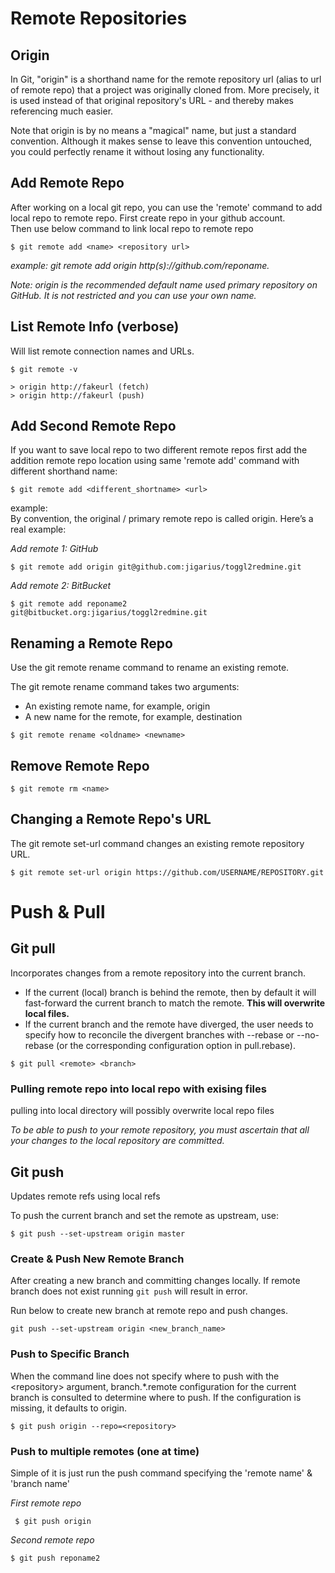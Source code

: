# Remote Repositories


## Origin

In Git, "origin" is a shorthand name for the remote repository url (alias to url of remote repo) that a project was originally cloned from. 
More precisely, it is used instead of that original repository's URL - and thereby makes referencing much easier.

Note that origin is by no means a "magical" name, but just a standard convention. Although it makes sense to leave this convention untouched, you could perfectly rename it without losing any functionality.



## Add Remote Repo

After working on a local git repo, you can use the 'remote' command to add local repo to remote repo.
First create repo in your github account.  
Then use below command to link local repo to remote repo

```
$ git remote add <name> <repository url>
```

*example: git remote add origin http(s)://github.com/reponame.*

*Note: origin is the recommended default name used primary repository on GitHub. It is not restricted and you can use your own name.*


## List Remote Info (verbose)

Will list remote connection names and URLs.

```
$ git remote -v

> origin http://fakeurl (fetch)
> origin http://fakeurl (push)
```


## Add Second Remote Repo

If you want to save local repo to two different remote repos first add the addition remote repo location using same 'remote add' command with different shorthand name:
```
$ git remote add <different_shortname> <url>
```

example:  
By convention, the original / primary remote repo is called origin. Here’s a real example:  

*Add remote 1: GitHub*
```
$ git remote add origin git@github.com:jigarius/toggl2redmine.git
```

*Add remote 2: BitBucket*
```
$ git remote add reponame2 git@bitbucket.org:jigarius/toggl2redmine.git
```



## Renaming a Remote Repo
Use the git remote rename command to rename an existing remote.

The git remote rename command takes two arguments:

* An existing remote name, for example, origin
* A new name for the remote, for example, destination

```
$ git remote rename <oldname> <newname>
```

## Remove Remote Repo

```
$ git remote rm <name>
```


## Changing a Remote Repo's URL
The git remote set-url command changes an existing remote repository URL.

```
$ git remote set-url origin https://github.com/USERNAME/REPOSITORY.git
```



# Push & Pull

## Git pull

Incorporates changes from a remote repository into the current branch.
- If the current (local) branch is behind the remote, then by default it will fast-forward the current branch to match the remote. **This will overwrite local files.**
- If the current branch and the remote have diverged, the user needs to specify how to reconcile the divergent branches with --rebase or --no-rebase (or the corresponding configuration option in pull.rebase).

```
$ git pull <remote> <branch>
```

### Pulling remote repo into local repo with exising files
pulling into local directory will possibly overwrite local repo files 

*To be able to push to your remote repository, you must ascertain that all your changes to the local repository are committed.*



## Git push
Updates remote refs using local refs  


To push the current branch and set the remote as upstream, use:
```
$ git push --set-upstream origin master
```

### Create & Push New Remote Branch
After creating a new branch and committing changes locally.
If remote branch does not exist running `git push` will result in error.

Run below to create new branch at remote repo and push changes.

```
git push --set-upstream origin <new_branch_name>
```

### Push to Specific Branch

When the command line does not specify where to push with the \<repository\> argument, branch.*.remote configuration for the current branch is consulted to determine where to push. If the configuration is missing, it defaults to origin.

```
$ git push origin --repo=<repository>
```



### Push to multiple remotes (one at time)

Simple of it is just run the push command specifying the 'remote name' & 'branch name'

*First remote repo*
```
 $ git push origin
```
*Second remote repo*
 ```
 $ git push reponame2
```



